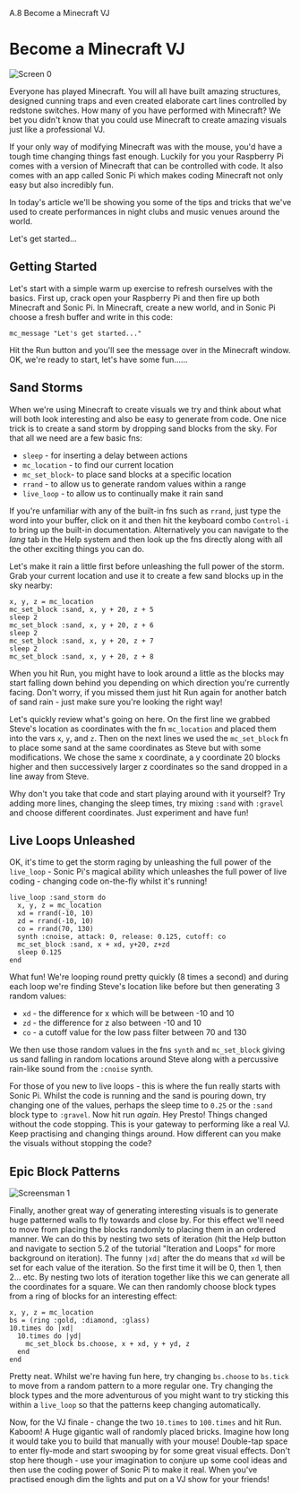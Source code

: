 A.8 Become a Minecraft VJ

# Become a Minecraft VJ

![Screen 0](../../images/tutorial/articles/A.08-minecraft-vj/minecraft-vj-0-small.png)

Everyone has played Minecraft. You will all have built amazing
structures, designed cunning traps and even created elaborate cart lines
controlled by redstone switches. How many of you have performed with
Minecraft? We bet you didn't know that you could use Minecraft to create
amazing visuals just like a professional VJ.

If your only way of modifying Minecraft was with the mouse, you'd have a
tough time changing things fast enough. Luckily for you your Raspberry
Pi comes with a version of Minecraft that can be controlled with
code. It also comes with an app called Sonic Pi which makes coding
Minecraft not only easy but also incredibly fun.

In today's article we'll be showing you some of the tips and tricks that
we've used to create performances in night clubs and music venues around
the world.

Let's get started...

## Getting Started

Let's start with a simple warm up exercise to refresh ourselves with the
basics.  First up, crack open your Raspberry Pi and then fire up both
Minecraft and Sonic Pi. In Minecraft, create a new world, and in Sonic
Pi choose a fresh buffer and write in this code:

```
mc_message "Let's get started..."
```
    
Hit the Run button and you'll see the message over in the Minecraft
window. OK, we're ready to start, let's have some fun......

## Sand Storms

When we're using Minecraft to create visuals we try and think about what
will both look interesting and also be easy to generate from code. One
nice trick is to create a sand storm by dropping sand blocks from the
sky. For that all we need are a few basic fns:

* `sleep` - for inserting a delay between actions
* `mc_location` - to find our current location
* `mc_set_block`-  to place sand blocks at a specific location
* `rrand` - to allow us to generate random values within a range
* `live_loop` - to allow us to continually make it rain sand

If you're unfamiliar with any of the built-in fns such as `rrand`, just
type the word into your buffer, click on it and then hit the keyboard
combo `Control-i` to bring up the built-in documentation. Alternatively
you can navigate to the *lang* tab in the Help system and then look up
the fns directly along with all the other exciting things you can do.

Let's make it rain a little first before unleashing the full power of
the storm. Grab your current location and use it to create a few sand
blocks up in the sky nearby:

```
x, y, z = mc_location
mc_set_block :sand, x, y + 20, z + 5
sleep 2
mc_set_block :sand, x, y + 20, z + 6
sleep 2
mc_set_block :sand, x, y + 20, z + 7
sleep 2
mc_set_block :sand, x, y + 20, z + 8
```
    
When you hit Run, you might have to look around a little as the blocks
may start falling down behind you depending on which direction you're
currently facing. Don't worry, if you missed them just hit Run again for
another batch of sand rain - just make sure you're looking the right
way!

Let's quickly review what's going on here. On the first line we grabbed
Steve's location as coordinates with the fn `mc_location` and placed
them into the vars `x`, `y`, and `z`. Then on the next lines we used the
`mc_set_block` fn to place some sand at the same coordinates as Steve
but with some modifications. We chose the same x coordinate, a y
coordinate 20 blocks higher and then successively larger z coordinates
so the sand dropped in a line away from Steve.

Why don't you take that code and start playing around with it yourself?
Try adding more lines, changing the sleep times, try mixing `:sand` with
`:gravel` and choose different coordinates. Just experiment and have fun!

## Live Loops Unleashed

OK, it's time to get the storm raging by unleashing the full power of
the `live_loop` - Sonic Pi's magical ability which unleashes the full
power of live coding - changing code on-the-fly whilst it's running!

```
live_loop :sand_storm do
  x, y, z = mc_location
  xd = rrand(-10, 10)
  zd = rrand(-10, 10)
  co = rrand(70, 130)
  synth :cnoise, attack: 0, release: 0.125, cutoff: co
  mc_set_block :sand, x + xd, y+20, z+zd
  sleep 0.125
end
```
    
What fun! We're looping round pretty quickly (8 times a second) and
during each loop we're finding Steve's location like before but then
generating 3 random values:

* `xd` - the difference for x which will be between -10 and 10
* `zd` - the difference for z also between -10 and 10
* `co` - a cutoff value for the low pass filter between 70 and 130

We then use those random values in the fns `synth` and `mc_set_block`
giving us sand falling in random locations around Steve along with a
percussive rain-like sound from the `:cnoise` synth.

For those of you new to live loops - this is where the fun really starts
with Sonic Pi. Whilst the code is running and the sand is pouring down,
try changing one of the values, perhaps the sleep time to `0.25` or the
`:sand` block type to `:gravel`. Now hit run *again*. Hey Presto! Things
changed without the code stopping. This is your gateway to performing
like a real VJ. Keep practising and changing things around. How
different can you make the visuals without stopping the code?

## Epic Block Patterns

![Screensman 1](../../images/tutorial/articles/A.08-minecraft-vj/minecraft-vj-1-small.png)

Finally, another great way of generating interesting visuals is to
generate huge patterned walls to fly towards and close by. For this
effect we'll need to move from placing the blocks randomly to placing
them in an ordered manner. We can do this by nesting two sets of
iteration (hit the Help button and navigate to section 5.2 of the
tutorial "Iteration and Loops" for more background on iteration). The
funny `|xd|` after the do means that `xd` will be set for each value of
the iteration. So the first time it will be 0, then 1, then 2... etc. By
nesting two lots of iteration together like this we can generate all the
coordinates for a square. We can then randomly choose block types from a
ring of blocks for an interesting effect:

```
x, y, z = mc_location
bs = (ring :gold, :diamond, :glass)
10.times do |xd|
  10.times do |yd|
    mc_set_block bs.choose, x + xd, y + yd, z
  end
end
```

Pretty neat. Whilst we're having fun here, try changing `bs.choose` to
`bs.tick` to move from a random pattern to a more regular one. Try
changing the block types and the more adventurous of you might want to
try sticking this within a `live_loop` so that the patterns keep changing
automatically.

Now, for the VJ finale - change the two `10.times` to `100.times` and
hit Run. Kaboom! A Huge gigantic wall of randomly placed bricks. Imagine
how long it would take you to build that manually with your mouse!
Double-tap space to enter fly-mode and start swooping by for some great
visual effects. Don't stop here though - use your imagination to conjure
up some cool ideas and then use the coding power of Sonic Pi to make it
real. When you've practised enough dim the lights and put on a VJ show
for your friends!
